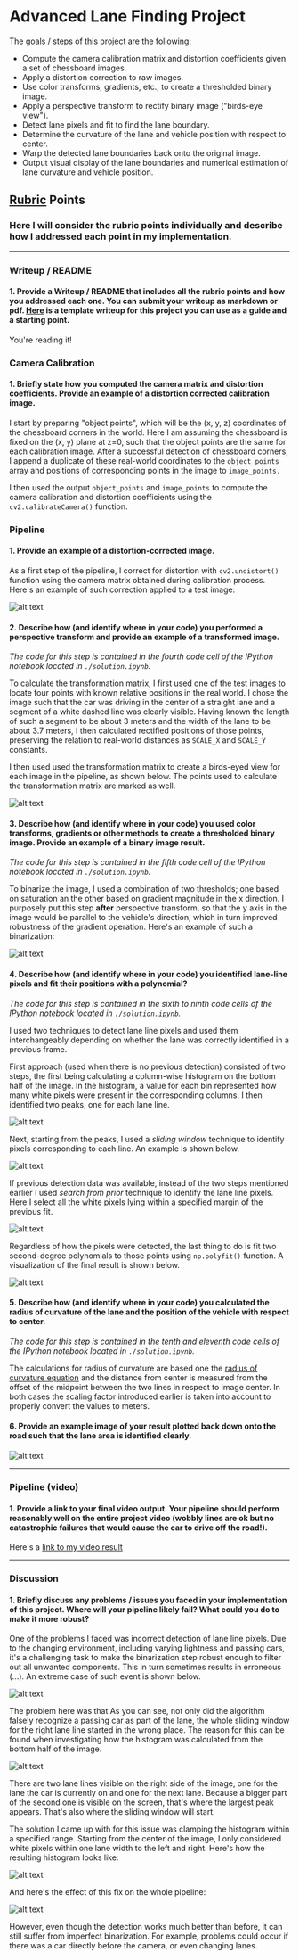 # Advanced Lane Finding Project

The goals / steps of this project are the following:

* Compute the camera calibration matrix and distortion coefficients given a set of chessboard images.
* Apply a distortion correction to raw images.
* Use color transforms, gradients, etc., to create a thresholded binary image.
* Apply a perspective transform to rectify binary image ("birds-eye view").
* Detect lane pixels and fit to find the lane boundary.
* Determine the curvature of the lane and vehicle position with respect to center.
* Warp the detected lane boundaries back onto the original image.
* Output visual display of the lane boundaries and numerical estimation of lane curvature and vehicle position.

[//]: # (Image References)

[image1]: ./output_images/undistort_output.png
[image2]: ./output_images/perspective_transform.png
[image3]: ./output_images/binarization.png
[image4]: ./output_images/histogram.png
[image5]: ./output_images/sliding_window.png
[image6]: ./output_images/search_from_prior.png
[image7]: ./output_images/fit.png
[image8]: ./output_images/result.png

[image9]: ./output_images/wrong_line.png
[image10]: ./output_images/wrong_line_histogram.png
[image11]: ./output_images/wrong_line_corrected_histogram.png
[image12]: ./output_images/wrong_line_corrected.png

[video1]: ./output_videos/project_video.mp4

## [Rubric](https://review.udacity.com/#!/rubrics/571/view) Points

### Here I will consider the rubric points individually and describe how I addressed each point in my implementation.  

---

### Writeup / README

#### 1. Provide a Writeup / README that includes all the rubric points and how you addressed each one.  You can submit your writeup as markdown or pdf.  [Here](https://github.com/udacity/CarND-Advanced-Lane-Lines/blob/master/writeup_template.md) is a template writeup for this project you can use as a guide and a starting point.  

You're reading it!

### Camera Calibration

#### 1. Briefly state how you computed the camera matrix and distortion coefficients. Provide an example of a distortion corrected calibration image.

I start by preparing "object points", which will be the (x, y, z) coordinates of the chessboard corners in the world. Here I am assuming the chessboard is fixed on the (x, y) plane at z=0, such that the object points are the same for each calibration image. After a successful detection of chessboard corners, I append a duplicate of these real-world coordinates to the `object_points` array and positions of corresponding points in the image to `image_points.`

I then used the output `object_points` and `image_points` to compute the camera calibration and distortion coefficients using the `cv2.calibrateCamera()` function.

### Pipeline

#### 1. Provide an example of a distortion-corrected image.

As a first step of the pipeline, I correct for distortion with `cv2.undistort()` function using the camera matrix obtained during calibration process. Here's an example of such correction applied to a test image:

![alt text][image1]

#### 2. Describe how (and identify where in your code) you performed a perspective transform and provide an example of a transformed image.

_The code for this step is contained in the fourth code cell of the IPython notebook located in `./solution.ipynb`._

To calculate the transformation matrix, I first used one of the test images to locate four points with known relative positions in the real world. I chose the image such that the car was driving in the center of a straight lane and a segment of a white dashed line was clearly visible. Having known the length of such a segment to be about 3 meters and the width of the lane to be about 3.7 meters, I then calculated rectified positions of those points, preserving the relation to real-world distances as `SCALE_X` and `SCALE_Y` constants.

I then used used the transformation matrix to create a birds-eyed view for each image in the pipeline, as shown below. The points used to calculate the transformation matrix are marked as well.

![alt text][image2]

#### 3. Describe how (and identify where in your code) you used color transforms, gradients or other methods to create a thresholded binary image.  Provide an example of a binary image result.

_The code for this step is contained in the fifth code cell of the IPython notebook located in `./solution.ipynb`._

To binarize the image, I used a combination of two thresholds; one based on saturation an the other based on gradient magnitude in the x direction. I purposely put this step **after** perspective transform, so that the y axis in the image would be parallel to the vehicle's direction, which in turn improved robustness of the gradient operation. Here's an example of such a binarization:

![alt text][image3]

#### 4. Describe how (and identify where in your code) you identified lane-line pixels and fit their positions with a polynomial?

_The code for this step is contained in the sixth to ninth code cells of the IPython notebook located in `./solution.ipynb`._

I used two techniques to detect lane line pixels and used them interchangeably depending on whether the lane was correctly identified in a previous frame.

First approach (used when there is no previous detection) consisted of two steps, the first being calculating a column-wise histogram on the bottom half of the image. In the histogram, a value for each bin represented how many white pixels were present in the corresponding columns. I then identified two peaks, one for each lane line.

![alt text][image4]

Next, starting from the peaks, I used a *sliding window* technique to identify pixels corresponding to each line. An example is shown below.

![alt text][image5]

If previous detection data was available, instead of the two steps mentioned earlier I used *search from prior* technique to identify the lane line pixels. Here I select all the white pixels lying within a specified margin of the previous fit.

![alt text][image6]

Regardless of how the pixels were detected, the last thing to do is fit two second-degree polynomials to those points using `np.polyfit()` function. A visualization of the final result is shown below.

![alt text][image7]

#### 5. Describe how (and identify where in your code) you calculated the radius of curvature of the lane and the position of the vehicle with respect to center.

_The code for this step is contained in the tenth and eleventh code cells of the IPython notebook located in `./solution.ipynb`._

The calculations for radius of curvature are based one the [radius of curvature equation](https://www.intmath.com/applications-differentiation/8-radius-curvature.php) and the distance from center is measured from the offset of the midpoint between the two lines in respect to image center. In both cases the scaling factor introduced earlier is taken into account to properly convert the values to meters.

#### 6. Provide an example image of your result plotted back down onto the road such that the lane area is identified clearly.

![alt text][image8]

---

### Pipeline (video)

#### 1. Provide a link to your final video output.  Your pipeline should perform reasonably well on the entire project video (wobbly lines are ok but no catastrophic failures that would cause the car to drive off the road!).

Here's a [link to my video result](./project_video.mp4)

---

### Discussion

#### 1. Briefly discuss any problems / issues you faced in your implementation of this project.  Where will your pipeline likely fail?  What could you do to make it more robust?

One of the problems I faced was incorrect detection of lane line pixels. Due to the changing environment, including varying lightness and passing cars, it's a challenging task to make the binarization step robust enough to filter out all unwanted components. This in turn sometimes results in erroneous (...). An extreme case of such event is shown below.

![alt text][image9]

The problem here was that As you can see, not only did the algorithm falsely recognize a passing car as part of the lane, the whole sliding window for the right lane line started in the wrong place. The reason for this can be found when investigating how the histogram was calculated from the bottom half of the image.

![alt text][image10]

There are two lane lines visible on the right side of the image, one for the lane the car is currently on and one for the next lane. Because a bigger part of the second one is visible on the screen, that's where the largest peak appears. That's also where the sliding window will start.

The solution I came up with for this issue was clamping the histogram within a specified range. Starting from the center of the image, I only considered white pixels within one lane width to the left and right. Here's how the resulting histogram looks like:

![alt text][image11]

And here's the effect of this fix on the whole pipeline:

![alt text][image12]

However, even though the detection works much better than before, it can still suffer from imperfect binarization. For example, problems could occur if there was a car directly before the camera, or even changing lanes.
